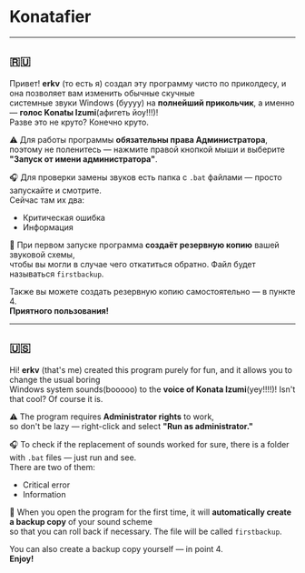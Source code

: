 # Konatafier

---

## 🇷🇺

Привет! **erkv** (то есть я) создал эту программу чисто по приколдесу, и она позволяет вам изменить обычные скучные  
системные звуки Windows (буууу) на **полнейший прикольчик**, а именно — **голос Konatы Izumi**(афигеть йоу!!!)!  
Разве это не круто? Конечно круто.

⚠️ Для работы программы **обязательны права Администратора**,  
поэтому не поленитесь — нажмите правой кнопкой мыши и выберите **"Запуск от имени администратора"**.

🎧 Для проверки замены звуков есть папка с `.bat` файлами — просто запускайте и смотрите.  
Сейчас там их два:  
- Критическая ошибка  
- Информация

💾 При первом запуске программа **создаёт резервную копию** вашей звуковой схемы,  
чтобы вы могли в случае чего откатиться обратно. Файл будет называться `firstbackup`.

Также вы можете создать резервную копию самостоятельно — в пункте 4.  
**Приятного пользования!**

---

## 🇺🇸

Hi! **erkv** (that's me) created this program purely for fun, and it allows you to change the usual boring  
Windows system sounds(booooo) to the **voice of Konata Izumi**(yey!!!!)! Isn't that cool? Of course it is.

⚠️ The program requires **Administrator rights** to work,  
so don't be lazy — right-click and select **"Run as administrator."**

🎧 To check if the replacement of sounds worked for sure, there is a folder with `.bat` files — just run and see.  
There are two of them:  
- Critical error  
- Information

💾 When you open the program for the first time, it will **automatically create a backup copy** of your sound scheme  
so that you can roll back if necessary. The file will be called `firstbackup`.

You can also create a backup copy yourself — in point 4.  
**Enjoy!**
